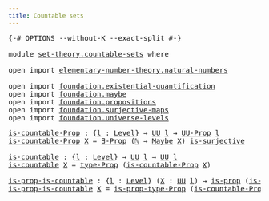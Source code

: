 ```yaml
---
title: Countable sets
---
```


<pre class="Agda"><a id="40" class="Symbol">{-#</a> <a id="44" class="Keyword">OPTIONS</a> <a id="52" class="Pragma">--without-K</a> <a id="64" class="Pragma">--exact-split</a> <a id="78" class="Symbol">#-}</a>

<a id="83" class="Keyword">module</a> <a id="90" href="set-theory.countable-sets.html" class="Module">set-theory.countable-sets</a> <a id="116" class="Keyword">where</a>

<a id="123" class="Keyword">open</a> <a id="128" class="Keyword">import</a> <a id="135" href="elementary-number-theory.natural-numbers.html" class="Module">elementary-number-theory.natural-numbers</a>

<a id="177" class="Keyword">open</a> <a id="182" class="Keyword">import</a> <a id="189" href="foundation.existential-quantification.html" class="Module">foundation.existential-quantification</a>
<a id="227" class="Keyword">open</a> <a id="232" class="Keyword">import</a> <a id="239" href="foundation.maybe.html" class="Module">foundation.maybe</a>
<a id="256" class="Keyword">open</a> <a id="261" class="Keyword">import</a> <a id="268" href="foundation.propositions.html" class="Module">foundation.propositions</a>
<a id="292" class="Keyword">open</a> <a id="297" class="Keyword">import</a> <a id="304" href="foundation.surjective-maps.html" class="Module">foundation.surjective-maps</a>
<a id="331" class="Keyword">open</a> <a id="336" class="Keyword">import</a> <a id="343" href="foundation.universe-levels.html" class="Module">foundation.universe-levels</a>
</pre>
<pre class="Agda"><a id="is-countable-Prop"></a><a id="383" href="set-theory.countable-sets.html#383" class="Function">is-countable-Prop</a> <a id="401" class="Symbol">:</a> <a id="403" class="Symbol">{</a><a id="404" href="set-theory.countable-sets.html#404" class="Bound">l</a> <a id="406" class="Symbol">:</a> <a id="408" href="Agda.Primitive.html#597" class="Postulate">Level</a><a id="413" class="Symbol">}</a> <a id="415" class="Symbol">→</a> <a id="417" href="foundation-core.universe-levels.html#235" class="Primitive">UU</a> <a id="420" href="set-theory.countable-sets.html#404" class="Bound">l</a> <a id="422" class="Symbol">→</a> <a id="424" href="foundation-core.propositions.html#1393" class="Function">UU-Prop</a> <a id="432" href="set-theory.countable-sets.html#404" class="Bound">l</a>
<a id="434" href="set-theory.countable-sets.html#383" class="Function">is-countable-Prop</a> <a id="452" href="set-theory.countable-sets.html#452" class="Bound">X</a> <a id="454" class="Symbol">=</a> <a id="456" href="foundation.existential-quantification.html#1666" class="Function">∃-Prop</a> <a id="463" class="Symbol">(</a><a id="464" href="elementary-number-theory.natural-numbers.html#1530" class="Datatype">ℕ</a> <a id="466" class="Symbol">→</a> <a id="468" href="foundation.maybe.html#1460" class="Function">Maybe</a> <a id="474" href="set-theory.countable-sets.html#452" class="Bound">X</a><a id="475" class="Symbol">)</a> <a id="477" href="foundation.surjective-maps.html#1919" class="Function">is-surjective</a>

<a id="is-countable"></a><a id="492" href="set-theory.countable-sets.html#492" class="Function">is-countable</a> <a id="505" class="Symbol">:</a> <a id="507" class="Symbol">{</a><a id="508" href="set-theory.countable-sets.html#508" class="Bound">l</a> <a id="510" class="Symbol">:</a> <a id="512" href="Agda.Primitive.html#597" class="Postulate">Level</a><a id="517" class="Symbol">}</a> <a id="519" class="Symbol">→</a> <a id="521" href="foundation-core.universe-levels.html#235" class="Primitive">UU</a> <a id="524" href="set-theory.countable-sets.html#508" class="Bound">l</a> <a id="526" class="Symbol">→</a> <a id="528" href="foundation-core.universe-levels.html#235" class="Primitive">UU</a> <a id="531" href="set-theory.countable-sets.html#508" class="Bound">l</a>
<a id="533" href="set-theory.countable-sets.html#492" class="Function">is-countable</a> <a id="546" href="set-theory.countable-sets.html#546" class="Bound">X</a> <a id="548" class="Symbol">=</a> <a id="550" href="foundation-core.propositions.html#1495" class="Function">type-Prop</a> <a id="560" class="Symbol">(</a><a id="561" href="set-theory.countable-sets.html#383" class="Function">is-countable-Prop</a> <a id="579" href="set-theory.countable-sets.html#546" class="Bound">X</a><a id="580" class="Symbol">)</a>

<a id="is-prop-is-countable"></a><a id="583" href="set-theory.countable-sets.html#583" class="Function">is-prop-is-countable</a> <a id="604" class="Symbol">:</a> <a id="606" class="Symbol">{</a><a id="607" href="set-theory.countable-sets.html#607" class="Bound">l</a> <a id="609" class="Symbol">:</a> <a id="611" href="Agda.Primitive.html#597" class="Postulate">Level</a><a id="616" class="Symbol">}</a> <a id="618" class="Symbol">(</a><a id="619" href="set-theory.countable-sets.html#619" class="Bound">X</a> <a id="621" class="Symbol">:</a> <a id="623" href="foundation-core.universe-levels.html#235" class="Primitive">UU</a> <a id="626" href="set-theory.countable-sets.html#607" class="Bound">l</a><a id="627" class="Symbol">)</a> <a id="629" class="Symbol">→</a> <a id="631" href="foundation-core.propositions.html#1309" class="Function">is-prop</a> <a id="639" class="Symbol">(</a><a id="640" href="set-theory.countable-sets.html#492" class="Function">is-countable</a> <a id="653" href="set-theory.countable-sets.html#619" class="Bound">X</a><a id="654" class="Symbol">)</a>
<a id="656" href="set-theory.countable-sets.html#583" class="Function">is-prop-is-countable</a> <a id="677" href="set-theory.countable-sets.html#677" class="Bound">X</a> <a id="679" class="Symbol">=</a> <a id="681" href="foundation-core.propositions.html#1562" class="Function">is-prop-type-Prop</a> <a id="699" class="Symbol">(</a><a id="700" href="set-theory.countable-sets.html#383" class="Function">is-countable-Prop</a> <a id="718" href="set-theory.countable-sets.html#677" class="Bound">X</a><a id="719" class="Symbol">)</a>
</pre>